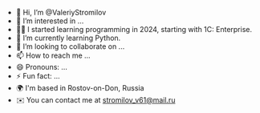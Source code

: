 - 👋 Hi, I’m @ValeriyStromilov
- 👀 I’m interested in ...
- 👨‍💻 I started learning programming in 2024, starting with 1C: Enterprise.
- 🌱 I’m currently learning Python.
- 💞️ I’m looking to collaborate on ...
- 📫 How to reach me ...
- 😄 Pronouns: ...
- ⚡ Fun fact: ...
- 🌍  I'm based in Rostov-on-Don, Russia
- ✉️  You can contact me at [stromilov\_v61@mail.ru](mailto:stromilov_v61@mail.ru)

<!---
ValeriyStromilov/ValeriyStromilov is a ✨ special ✨ repository because its `README.md` (this file) appears on your GitHub profile.
You can click the Preview link to take a look at your changes.
--->
